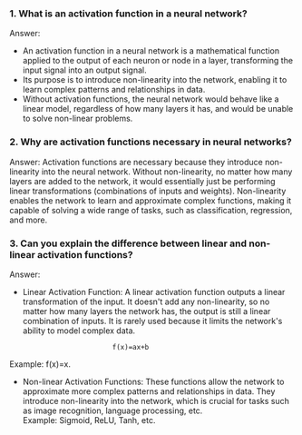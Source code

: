 ### 1. What is an activation function in a neural network?
Answer:
- An activation function in a neural network is a mathematical function applied to the output of each neuron or node in a layer, transforming the input signal into an output signal.
- Its purpose is to introduce non-linearity into the network, enabling it to learn complex patterns and relationships in data.
- Without activation functions, the neural network would behave like a linear model, regardless of how many layers it has, and would be unable to solve non-linear problems.

### 2. Why are activation functions necessary in neural networks?
Answer:
Activation functions are necessary because they introduce non-linearity into the neural network. Without non-linearity, no matter how many layers are added to the network, it would essentially just be performing linear transformations (combinations of inputs and weights). Non-linearity enables the network to learn and approximate complex functions, making it capable of solving a wide range of tasks, such as classification, regression, and more.

### 3. Can you explain the difference between linear and non-linear activation functions?
Answer:
- Linear Activation Function: A linear activation function outputs a linear transformation of the input. It doesn't add any non-linearity, so no matter how many layers the network has, the output is still a linear combination of inputs. It is rarely used because it limits the network's ability to model complex data.

                            f(x)=ax+b
Example: f(x)=x.

- Non-linear Activation Functions: These functions allow the network to approximate more complex patterns and relationships in data. They introduce non-linearity into the network, which is crucial for tasks such as image recognition, language processing, etc.<br>
Example: Sigmoid, ReLU, Tanh, etc.




